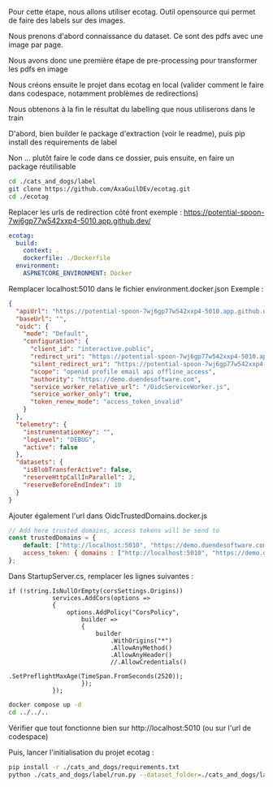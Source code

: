 Pour cette étape, nous allons utiliser ecotag. Outil opensource qui permet de faire des labels sur 
des images.

Nous prenons d'abord connaissance du dataset. Ce sont des pdfs avec une image par page.

Nous avons donc une première étape de pre-processing pour transformer les pdfs en image

Nous créons ensuite le projet dans ecotag en local (valider comment le faire dans codespace, 
notamment problèmes de redirections)

Nous obtenons à la fin le résultat du labelling que nous utiliserons dans le train

D'abord, bien builder le package d'extraction (voir le readme), puis pip install des requirements de label

Non ... plutôt faire le code dans ce dossier, puis ensuite, en faire un package réutilisable

```bash
cd ./cats_and_dogs/label
git clone https://github.com/AxaGuilDEv/ecotag.git
cd ./ecotag
```

Replacer les urls de redirection côté front
exemple : https://potential-spoon-7wj6gp77w542xxp4-5010.app.github.dev/

```yaml
ecotag:
  build:
    context: .
    dockerfile: ./Dockerfile
  environment:
    ASPNETCORE_ENVIRONMENT: Docker
``` 
Remplacer localhost:5010 dans le fichier environment.docker.json
Exemple : 
```json
{
  "apiUrl": "https://potential-spoon-7wj6gp77w542xxp4-5010.app.github.dev/api/server/{path}",
  "baseUrl": "",
  "oidc": {
    "mode": "Default",
    "configuration": {
      "client_id": "interactive.public",
      "redirect_uri": "https://potential-spoon-7wj6gp77w542xxp4-5010.app.github.dev/authentication/callback",
      "silent_redirect_uri": "https://potential-spoon-7wj6gp77w542xxp4-5010.app.github.dev/authentication/silent-callback",
      "scope": "openid profile email api offline_access",
      "authority": "https://demo.duendesoftware.com",
      "service_worker_relative_url": "/OidcServiceWorker.js",
      "service_worker_only": true,
      "token_renew_mode": "access_token_invalid"
    }
  },
  "telemetry": {
    "instrumentationKey": "",
    "logLevel": "DEBUG",
    "active": false
  },
  "datasets": {
    "isBlobTransferActive": false,
    "reserveHttpCallInParallel": 2,
    "reserveBeforeEndIndex": 10
  }
}

```

Ajouter également l'url dans OidcTrustedDomains.docker.js
```js
// Add here trusted domains, access tokens will be send to
const trustedDomains = {
    default: ["http://localhost:5010", "https://demo.duendesoftware.com", "https://didactic-space-bassoon-vwj9xqpp5jjcrpw-5010.app.github.dev"],
    access_token: { domains : ["http://localhost:5010", "https://demo.duendesoftware.com", "https://didactic-space-bassoon-vwj9xqpp5jjcrpw-5010.app.github.dev"], showAccessToken: true }
};
```

Dans StartupServer.cs, remplacer les lignes suivantes : 

```
if (!string.IsNullOrEmpty(corsSettings.Origins))
            services.AddCors(options =>
            {
                options.AddPolicy("CorsPolicy",
                    builder =>
                    {
                        builder
                            .WithOrigins("*")
                            .AllowAnyMethod()
                            .AllowAnyHeader()
                            //.AllowCredentials()
                            .SetPreflightMaxAge(TimeSpan.FromSeconds(2520));
                    });
            });
``` 

```bash
docker compose up -d
cd ../../..
```

Vérifier que tout fonctionne bien sur http://localhost:5010 (ou sur l'url de codespace)

Puis, lancer l'initialisation du projet ecotag : 

```bash
pip install -r ./cats_and_dogs/requirements.txt
python ./cats_and_dogs/label/run.py --dataset_folder=./cats_and_dogs/label/dataset --raw_dataset_subfolder=/01_raw --postprocess_dataset_subfolder=/02_postprocess --jwt_token=
```
